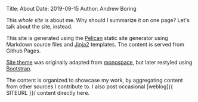 Title: About
Date: 2019-09-15
Author: Andrew Boring


This _whole site_ is about me. Why should I summarize it on one page?
Let's talk about the site, instead.

This site is generated using the [Pelican](https://getpelican.com) static site generator using Markdown source files and [Jinja2](https://palletsprojects.com/p/jinja/) templates. The content is served from Github Pages.

[Site theme](#) was originally adapted from [monospace](https://github.com/getpelican/pelican-themes/tree/master/monospace), but later restyled using [Bootstrap](https://getbootstrap.com).

The content is organized to showcase my work, by aggregating content from other sources I contribute to. I also post occasional [weblog]{{ SITEURL }}/ content directly here.
